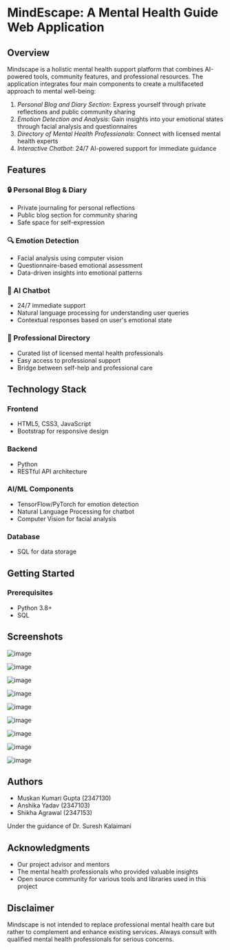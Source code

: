 # MindEscape: A Mental Health Guide Web Application

## Overview
Mindscape is a holistic mental health support platform that combines AI-powered tools, community features, and professional resources. The application integrates four main components to create a multifaceted approach to mental well-being:

1. *Personal Blog and Diary Section*: Express yourself through private reflections and public community sharing
2. *Emotion Detection and Analysis*: Gain insights into your emotional states through facial analysis and questionnaires
3. *Directory of Mental Health Professionals*: Connect with licensed mental health experts
4. *Interactive Chatbot*: 24/7 AI-powered support for immediate guidance

## Features

### 🔒 Personal Blog & Diary
- Private journaling for personal reflections
- Public blog section for community sharing
- Safe space for self-expression

### 🔍 Emotion Detection
- Facial analysis using computer vision
- Questionnaire-based emotional assessment
- Data-driven insights into emotional patterns

### 🤖 AI Chatbot
- 24/7 immediate support
- Natural language processing for understanding user queries
- Contextual responses based on user's emotional state

### 👥 Professional Directory
- Curated list of licensed mental health professionals
- Easy access to professional support
- Bridge between self-help and professional care

## Technology Stack

### Frontend
- HTML5, CSS3, JavaScript
- Bootstrap for responsive design

### Backend
- Python 
- RESTful API architecture

### AI/ML Components
- TensorFlow/PyTorch for emotion detection
- Natural Language Processing for chatbot
- Computer Vision for facial analysis

### Database
- SQL for data storage

## Getting Started

### Prerequisites
- Python 3.8+
- SQL

## Screenshots

![image](https://github.com/user-attachments/assets/6f1f31f3-c3a1-4292-beaa-457aafac644e)

![image](https://github.com/user-attachments/assets/abea5110-c083-493a-a6e5-b2526d3ac1ae)

![image](https://github.com/user-attachments/assets/7bb78c8d-2ce0-4ac9-8f59-3daa58c35647)

![image](https://github.com/user-attachments/assets/ea7dd6a3-45fe-44bb-90f3-db1affd454f8)

![image](https://github.com/user-attachments/assets/40621af5-cac0-4822-8ec6-59cae2c18f9b)

![image](https://github.com/user-attachments/assets/1b50ae0b-0633-49ea-b04e-e7d4a03b687c)

![image](https://github.com/user-attachments/assets/bab87c65-0c1b-43a5-ad9a-e25502d714f4)

![image](https://github.com/user-attachments/assets/b0327438-aa17-4bc9-a879-b9c7ce584b94)

![image](https://github.com/user-attachments/assets/b6844391-6b3a-4c2c-8704-e2eb7ed2821d)

## Authors
- Muskan Kumari Gupta (2347130)
- Anshika Yadav (2347103)
- Shikha Agrawal (2347153)

Under the guidance of Dr. Suresh Kalaimani

## Acknowledgments
- Our project advisor and mentors
- The mental health professionals who provided valuable insights
- Open source community for various tools and libraries used in this project

## Disclaimer
Mindscape is not intended to replace professional mental health care but rather to complement and enhance existing services. Always consult with qualified mental health professionals for serious concerns.





